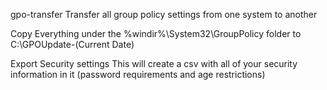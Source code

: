 gpo-transfer
Transfer all group policy settings from one system to another

Copy Everything under the %windir%\System32\GroupPolicy folder to C:\GPOUpdate-(Current Date)

Export  Security settings
This will create a csv with all of your security information in it (password requirements and age restrictions)
